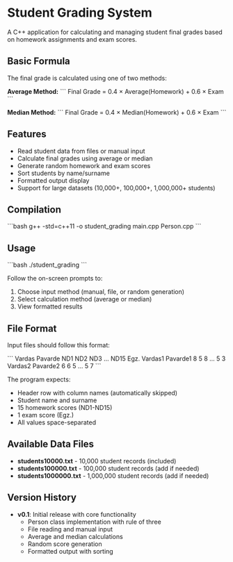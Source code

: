 # Student Grading System

A C++ application for calculating and managing student final grades based on homework assignments and exam scores.

## Basic Formula

The final grade is calculated using one of two methods:

**Average Method:**
\`\`\`
Final Grade = 0.4 × Average(Homework) + 0.6 × Exam
\`\`\`

**Median Method:**
\`\`\`
Final Grade = 0.4 × Median(Homework) + 0.6 × Exam
\`\`\`

## Features

- Read student data from files or manual input
- Calculate final grades using average or median
- Generate random homework and exam scores
- Sort students by name/surname
- Formatted output display
- Support for large datasets (10,000+, 100,000+, 1,000,000+ students)

## Compilation

\`\`\`bash
g++ -std=c++11 -o student_grading main.cpp Person.cpp
\`\`\`

## Usage

\`\`\`bash
./student_grading
\`\`\`

Follow the on-screen prompts to:
1. Choose input method (manual, file, or random generation)
2. Select calculation method (average or median)
3. View formatted results

## File Format

Input files should follow this format:

\`\`\`
Vardas      Pavarde    ND1   ND2   ND3   ...  ND15  Egz.
Vardas1     Pavarde1     8     5     8   ...     5     3
Vardas2     Pavarde2     6     6     5   ...     5     7
\`\`\`


The program expects:
- Header row with column names (automatically skipped)
- Student name and surname
- 15 homework scores (ND1-ND15)
- 1 exam score (Egz.)
- All values space-separated

## Available Data Files

- **students10000.txt** - 10,000 student records (included)
- **students100000.txt** - 100,000 student records (add if needed)
- **students1000000.txt** - 1,000,000 student records (add if needed)


## Version History

- **v0.1**: Initial release with core functionality
  - Person class implementation with rule of three
  - File reading and manual input
  - Average and median calculations
  - Random score generation
  - Formatted output with sorting
